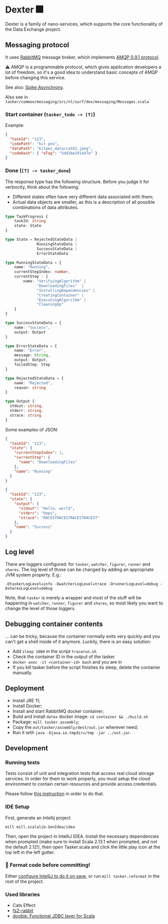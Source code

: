# Dexter 🎆

Dexter is a family of nano-services, which supports the core functionality of the Data Exchange project.

## Messaging protocol

It uses [RabbitMQ](https://www.rabbitmq.com/) message broker, which implements [AMQP 0.9.1 protocol](https://www.rabbitmq.com/tutorials/amqp-concepts.html).

⚠ AMQP is a programmable protocol, which gives application developers a lot of freedom, so it's a good idea to understand basic concepts of AMQP before changing this service.

See also: [Spike Asynchrony](https://www.notion.so/Spike-Asynchrony-71c015cc8e6645689a16f35b59bd45bb).

Also see in `tasker/common/messaging/src/nl/surf/dex/messaging/Messages.scala`

### Start container (`tasker_todo -> [T]`)

Example:

```json
{
  "taskId": "123",
  "codePath": "kit pes",
  "dataPath": "kitpes_data/cat01.jpeg",
  "codeHash": { "eTag": "5dd2be291447e" }
}
```

### Done (`[T] -> tasker_done`)

The response type has the following structure. Before you judge it for verbocity, think about the following:

- Different states often have very different data associated with them;
- Actual data objects are smaller, as this is a description of all possible combinations of data attributes.

```typescript
type TaskProgress {
    taskId: string
    state: State
}

type State = RejectedStateData |
              RunningStateData |
              SuccessStateData |
              ErrorStateData

type RunningStateData = {
    name: "Running",
    currentStepIndex: number,
    currentStep : {
        name: "VerifyingAlgorithm" |
              "DownloadingFiles"  |
              "InstallingDependencies" |
              "CreatingContainer" |
              "ExecutingAlgorithm" |
              "CleaningUp"
    }
}

type SuccessStateData = {
    name: "Success",
    output: Output
}

type ErrorStateData = {
    name: "Error",
    message: String,
    output: Output,
    failedStep: Step
}

type RejectedStateData = {
    name: "Rejected",
    reason: string
}

type Output {
  stdout: string,
  stderr: string,
  strace: string
}
```

Some examples of JSON:

```json
{
  "taskId": "123",
  "state": {
    "currentStepIndex": 1,
    "currentStep": {
      "name": "DownloadingFiles"
    },
    "name": "Running"
  }
}
```

```json
{
  "taskId": "123",
  "state": {
    "output": {
      "stdout": "Hello, world",
      "stderr": "Oops",
      "strace": "RACESTRACESTRACESTRACEST"
    },
    "name": "Success"
  }
}
```

## Log level

There are loggers configured: for `tasker`, `watcher`, `figurer`, `runner` and `shares`. The log level of those can be changed by adding an appropriate JVM system property. E.g.:

```
-DtaskerLogLevel=info -DwatcherLogLevel=trace -DrunnerLogLevel=debug -DsharesLogLevel=debug
```

Note, that `tasker` is merely a wrapper and most of the stuff will be happening in `watcher`, `runner`, `figurer` and `shares`, so most likely you want to change the level of those loggers.

## Debugging container contents

... can be tricky, because the container normally exits very quickly and you can't get a shell inside of it anymore. Luckily, there is an easy solution:

- Add `sleep 1000` in the script `tracerun.sh`
- Check the container ID in the output of the tasker
- `docker exec -it <container-id> bash` and you are in
- If you kill tasker before the script finishes its sleep, delete the container manually.

## Deployment

- Install JRE 11;
- Install Docker;
- Install and start RabbitMQ docker container;
- Build and install `datex` docker image: `cd container && ./build.sh`
- Package: `mill tasker.assembly`;
- Copy the `out/tasker/assembly/dest/out.jar` wherever need;
- Run it with `java -Djava.io.tmpdir=/tmp -jar ../out.jar`.

## Development

### Running tests

Tests consist of unit and integration tests that access real cloud storage services. In order for them to work properly, you must setup the cloud environment to contain certain resources and provide access credentials.

Please follow [this instruction](tasker/common/storage/ctest/README.md) in order to do that. 

### IDE Setup
First, generate an Intellij project

```
mill mill.scalalib.GenIdea/idea
```

Then, open the project in IntelliJ IDEA. Install the necessary dependencies when prompted (make sure
to install Scala 2.13.1 when prompted, and not the default 2.12!), then open Tasker.scala and click
the little play icon at the top left in the left gutter.

### 💄 Format code before committing!

Either [configure IntelliJ to do it on save](https://scalameta.org/scalafmt/docs/installation.html#format-on-save), or run `mill tasker.reformat` in the root of the project.

### Used libraries

- Cats Effect
- [fs2-rabbit](https://fs2-rabbit.profunktor.dev/guide.html)
- [doobie: Functional JDBC layer for Scala](https://github.com/tpolecat/doobie)
